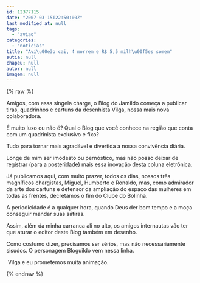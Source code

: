 ```yaml
---
id: 12377115
date: "2007-03-15T22:50:00Z"
last_modified_at: null
tags:
  - "aviao"
categories:
  - "noticias"
title: "Avi\u00e3o cai, 4 morrem e R$ 5,5 milh\u00f5es somem"
sutia: null
chapeu: null
autor: null
imagem: null
---
```

{% raw %}
<p><P>Amigos, com essa singela charge, o Blog do Jamildo começa a publicar tiras, quadrinhos e cartuns da&nbsp;desenhista Vilga, nossa mais nova colaboradora.</P></p>
<p><P>É muito luxo ou não é? Qual o Blog que você conhece na região que conta com um quadrinista exclusivo e fixo?</P></p>
<p><P>Tudo para tornar mais agradável e divertida a nossa convivência diária.</P></p>
<p><P>Longe de mim ser imodesto ou pernóstico, mas não posso deixar de registrar (para a posteridade)&nbsp;mais essa inovação desta coluna eletrônica.</P></p>
<p><P>Já publicamos aqui, com muito prazer, todos os dias, nossos três magníficos chargistas, Miguel, Humberto e Ronaldo, mas, como admirador da arte dos cartuns e defensor da ampliação do espaço das mulheres em todas as frentes, decretamos o fim do Clube do Bolinha.</P></p>
<p><P>A periodicidade é a qualquer hora, quando Deus der bom tempo e a moça conseguir mandar suas sátiras.</P></p>
<p><P>Assim, além da minha carranca ali no alto, os amigos internautas vão ter que aturar&nbsp;o editor deste Blog&nbsp;também em desenho.</P></p>
<p><P>Como costumo dizer, precisamos ser sérios, mas não necessariamente sisudos. O personagem Bloguildo vem nessa linha.</P></p>
<p><P>&nbsp;Vilga e eu prometemos muita animação.</P> </p>
{% endraw %}